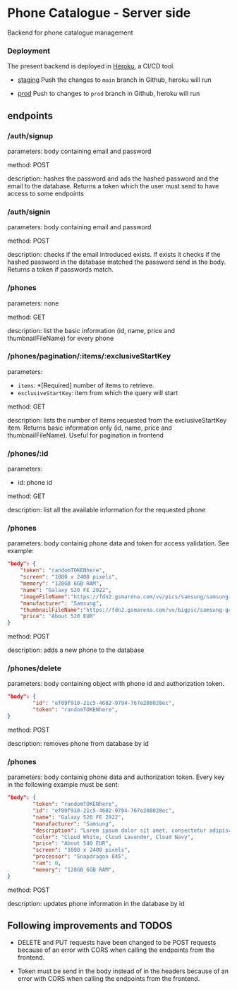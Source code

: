 # Phone Catalogue - Server side

Backend for phone catalogue management

### Deployment

The present backend is deployed in [Heroku](https://devcenter.heroku.com/categories/reference), a CI/CD tool.

- [staging](https://phone-catalogue-server-staging.herokuapp.com/)
  Push the changes to `main` branch in Github, heroku will run

- [prod](https://phone-catalogue-server.herokuapp.com/)
  Push to changes to `prod` branch in Github, heroku will run

## endpoints

### /auth/signup

parameters: body containing email and password

method: POST

description: hashes the password and ads the hashed password and the email to the database. Returns a token which the user must send to have access to some endpoints

### /auth/signin

parameters: body containing email and password

method: POST

description: checks if the email introduced exists. If exists it checks if the hashed password in the database matched the password send in the body. Returns a token if passwords match.

### /phones

parameters: none

method: GET

description: list the basic information (id, name, price and thumbnailFileName) for every phone

### /phones/pagination/:items/:exclusiveStartKey

parameters:

- `items`: \*[Required] number of items to retrieve.
- `exclusiveStartKey`: item from which the query will start

method: GET

description: lists the number of items requested from the exclusiveStartKey item. Returns basic information only (id, name, price and thumbnailFileName). Useful for pagination in frontend

### /phones/:id

parameters:

- id: phone id

method: GET

description: list all the available information for the requested phone

### /phones

parameters: body containig phone data and token for access validation. See example:

```json
"body": {
    "token": "randomTOKENhere",
    "screen": "1080 x 2400 pixels",
    "memory": "128GB 6GB RAM",
    "name": "Galaxy S20 FE 2022",
    "imageFileName":"https://fdn2.gsmarena.com/vv/pics/samsung/samsung-galaxy-s20-fe-5g-1.jpg",
    "manufacturer": "Samsung",
    "thumbnailFileName":"https://fdn2.gsmarena.com/vv/bigpic/samsung-galaxy-s20-fe-5g.jpg",
    "price": "About 520 EUR"
}
```

method: POST

description: adds a new phone to the database

### /phones/delete

parameters: body containing object with phone id and authorization token.

```json
"body": {
        "id": "ef09f910-21c5-4682-9794-767e208028ec",
        "token": "randomTOKENhere",
}
```

method: POST

description: removes phone from database by id

### /phones

parameters: body containig phone data and authorization token. Every key in the following example must be sent:

```json
"body": {
        "token": "randomTOKENhere",
        "id": "ef09f910-21c5-4682-9794-767e208028ec",
        "name": "Galaxy S20 FE 2022",
        "manufacturer": "Samsung",
        "description": "Lorem ipsum dolor sit amet, consectetur adipiscing elit, sed do eiusmod tempor incididunt ut labore et dolore magna aliqua. Nam libero justo laoreet sit amet cursus. Ac orci phasellus egestas tellus rutrum tellus pellentesque",
        "color": "Cloud White, Cloud Lavender, Cloud Navy",
        "price": "About 540 EUR",
        "screen": "1080 x 2400 pixels",
        "processor": "Snapdragon 845",
        "ram": 0,
        "memory": "128GB 6GB RAM",
}
```

method: POST

description: updates phone information in the database by id

## Following improvements and TODOS

- DELETE and PUT requests have been changed to be POST requests because of an error with CORS when calling the endpoints from the frontend.

- Token must be send in the body instead of in the headers because of an error with CORS when calling the endpoints from the frontend.
